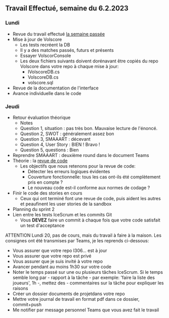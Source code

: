 ## Travail Effectué, semaine du 6.2.2023

### Lundi

- Revue du travail effectué [la semaine passée](Semaine3.md)
- Mise à jour de Volscore
    - Les tests recréent la DB
    - Il y a des matches passés, futurs et présents
    - Essayer VolscorConsole
    - Les deux fichiers suivants doivent dorénavant être copiés du repo Volscore dans votre repo à chaque mise à jour:
        - IVolscoreDB.cs 
        - VolscoreDB.cs
        - volscore.sql
- Revue de la documentation de l'interface
- Avance individuelle dans le code

### Jeudi

- Retour évaluation théorique
  - Notes
  - Question 1, situation : pas très bon. Mauvaise lecture de l'énoncé.
  - Question 2, SWOT : généralement assez bon
  - Question 3, SMAAART : décevant
  - Question 4, User Story : BIEN ! Bravo !
  - Question 5, questions : Bien
- Reprendre SMAAART : deuxième round dans le document Teams
- Théorie : la [revue de code](https://www.atlassian.com/fr/agile/software-development/code-reviews)
  - Les objectifs que nous retenons pour la revue de code:
    - Détecter les erreurs logiques évidentes
    - Couverture fonctionnelle: tous les cas ont-ils été complètement pris en compte ?
    - Le nouveau code est-il conforme aux normes de codage ?
- Finir le code des stories en cours
  - Ceux qui ont terminé font une revue de code, puis aident les autres et peaufinent les user stories de la sandbox
- Planning du sprint 2
- Lien entre les tests IceScrum et les commits Git
  - Vous **DEVEZ** faire un commit à chaque fois que votre code satisfait un test d'acceptance

ATTENTION Lundi 20, pas de cours, mais du travail à faire à la maison. Les consignes ont été transmises par Teams, je les reprends ci-dessous:

- Vous assurer que votre repo I306... est à jour
- Vous assurer que votre repo est privé
- Vous assurer que je suis invité à votre repo
- Avancer pendant au moins 1h30 sur votre code
- Noter le temps passé sur une ou plusieurs tâches IceScrum. Si le temps semble long par - rapport à la tâche - par exemple: 'faire la liste des joueurs', 1h -, mettez des - commentaires sur la tâche pour expliquer les raisons
- Créer un dossier documents de projetdans votre repo
- Mettre votre journal de travail en format pdf dans ce dossier, commit+push
- Me notifier par message personnel Teams que vous avez fait le travail